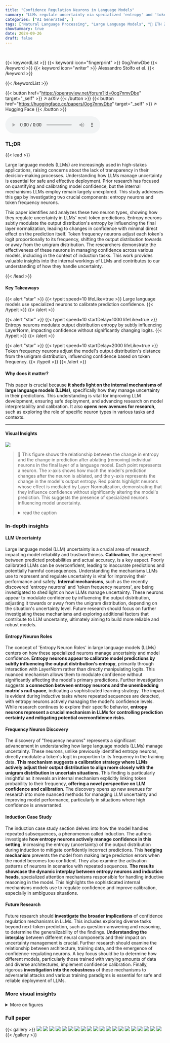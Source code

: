 ```yaml
---
title: "Confidence Regulation Neurons in Language Models"
summary: "LLMs regulate uncertainty via specialized 'entropy' and 'token frequency' neurons, impacting prediction confidence without directly altering logits."
categories: ["AI Generated", ]
tags: ["Natural Language Processing", "Large Language Models", "🏢 ETH Zurich",]
showSummary: true
date: 2024-09-26
draft: false
---
```


<br>

{{< keywordList >}}
{{< keyword icon="fingerprint" >}} 0og7nmvDbe {{< /keyword >}}
{{< keyword icon="writer" >}} Alessandro Stolfo et el. {{< /keyword >}}
 
{{< /keywordList >}}

{{< button href="https://openreview.net/forum?id=0og7nmvDbe" target="_self" >}}
↗ arXiv
{{< /button >}}
{{< button href="https://huggingface.co/papers/0og7nmvDbe" target="_self" >}}
↗ Hugging Face
{{< /button >}}



<audio controls>
    <source src="https://ai-paper-reviewer.com/0og7nmvDbe/podcast.wav" type="audio/wav">
    Your browser does not support the audio element.
</audio>


### TL;DR


{{< lead >}}

Large language models (LLMs) are increasingly used in high-stakes applications, raising concerns about the lack of transparency in their decision-making processes.  Understanding how LLMs manage uncertainty is essential for safe and effective deployment.  Prior research has focused on quantifying and calibrating model confidence, but the internal mechanisms LLMs employ remain largely unexplored. This study addresses this gap by investigating two crucial components: entropy neurons and token frequency neurons. 

This paper identifies and analyzes these two neuron types, showing how they regulate uncertainty in LLMs' next-token predictions. Entropy neurons subtly modulate the output distribution's entropy by influencing the final layer normalization, leading to changes in confidence with minimal direct effect on the prediction itself.  Token frequency neurons adjust each token's logit proportionally to its frequency, shifting the output distribution towards or away from the unigram distribution. The researchers demonstrate the effectiveness of these neurons in managing confidence across various models, including in the context of induction tasks.  This work provides valuable insights into the internal workings of LLMs and contributes to our understanding of how they handle uncertainty.

{{< /lead >}}


#### Key Takeaways

{{< alert "star" >}}
{{< typeit speed=10 lifeLike=true >}} Large language models use specialized neurons to calibrate prediction confidence. {{< /typeit >}}
{{< /alert >}}

{{< alert "star" >}}
{{< typeit speed=10 startDelay=1000 lifeLike=true >}} Entropy neurons modulate output distribution entropy by subtly influencing LayerNorm, impacting confidence without significantly changing logits. {{< /typeit >}}
{{< /alert >}}

{{< alert "star" >}}
{{< typeit speed=10 startDelay=2000 lifeLike=true >}} Token frequency neurons adjust the model's output distribution's distance from the unigram distribution, influencing confidence based on token frequency. {{< /typeit >}}
{{< /alert >}}

#### Why does it matter?
This paper is crucial because **it sheds light on the internal mechanisms of large language models (LLMs)**, specifically how they manage uncertainty in their predictions. This understanding is vital for improving LLM development, ensuring safe deployment, and advancing research on model interpretability and calibration.  It also **opens new avenues for research**, such as exploring the role of specific neuron types in various tasks and contexts.

------
#### Visual Insights



![](https://ai-paper-reviewer.com/0og7nmvDbe/figures_1_1.jpg)

> 🔼 This figure shows the relationship between the change in entropy and the change in prediction after ablating (removing) individual neurons in the final layer of a language model.  Each point represents a neuron. The x-axis shows how much the model's prediction changes after the neuron is ablated, and the y-axis represents the change in the model's output entropy.  Red points highlight neurons whose effect is mediated by Layer Normalization, demonstrating that they influence confidence without significantly altering the model's prediction. This suggests the presence of specialized neurons influencing model uncertainty.
> <details>
> <summary>read the caption</summary>
> Figure 1: Entropy and Prediction. We mean ablate final-layer neurons across 4000 tokens and measure the variation in the entropy of the model's output Pmodel against average change of model's prediction (argmax Pmodel(x)). We identify a set of neurons whose effect depends on LayerNorm (red points; metric described in §3.2), and which affect the model's confidence (quantified as entropy of Pmodel) with minimal impact on the prediction.
> </details>







### In-depth insights


#### LLM Uncertainty
Large language model (LLM) uncertainty is a crucial area of research, impacting model reliability and trustworthiness.  **Calibration**, the agreement between predicted probabilities and actual accuracy, is a key aspect.  Poorly calibrated LLMs can be overconfident, leading to inaccurate predictions and potentially harmful consequences.  Understanding the mechanisms LLMs use to represent and regulate uncertainty is vital for improving their performance and safety.  **Internal mechanisms**, such as the recently discovered 'entropy neurons' and 'token frequency neurons', are being investigated to shed light on how LLMs manage uncertainty.  These neurons appear to modulate confidence by influencing the output distribution, adjusting it towards or away from the unigram distribution, depending on the situation's uncertainty level.  Future research should focus on further investigating these mechanisms and exploring additional factors that contribute to LLM uncertainty, ultimately aiming to build more reliable and robust models.

#### Entropy Neuron Roles
The concept of 'Entropy Neuron Roles' in large language models (LLMs) centers on how these specialized neurons manage uncertainty and model confidence.  **Entropy neurons appear to calibrate model predictions by subtly influencing the output distribution's entropy**, primarily through interaction with LayerNorm rather than directly manipulating logits. This nuanced mechanism allows them to modulate confidence without significantly affecting the model's primary predictions.  Further investigation suggests **a connection between entropy neurons and the unembedding matrix's null space**, indicating a sophisticated learning strategy. The impact is evident during inductive tasks where repeated sequences are detected, with entropy neurons actively managing the model's confidence levels. While research continues to explore their specific behavior,  **entropy neurons represent a crucial mechanism in LLMs for controlling prediction certainty and mitigating potential overconfidence risks.**

#### Frequency Neuron Discovery
The discovery of "frequency neurons" represents a significant advancement in understanding how large language models (LLMs) manage uncertainty.  These neurons, unlike previously identified entropy neurons, directly modulate a token's logit in proportion to its frequency in the training data.  **This mechanism suggests a calibration strategy where LLMs actively adjust their output distribution to align more closely with the unigram distribution in uncertain situations**. This finding is particularly insightful as it reveals an internal mechanism explicitly linking token probability to their frequency, **offering a novel perspective on LLM confidence and calibration**. The discovery opens up new avenues for research into more nuanced methods for managing LLM uncertainty and improving model performance, particularly in situations where high confidence is unwarranted.

#### Induction Case Study
The induction case study section delves into how the model handles repeated subsequences, a phenomenon called induction.  The authors investigate **how entropy neurons actively manage confidence in this setting**, increasing the entropy (uncertainty) of the output distribution during induction to mitigate confidently incorrect predictions. This **hedging mechanism** prevents the model from making large prediction errors when the model becomes too confident.  They also examine the activation patterns of neurons in scenarios with repeated sequences. **The results showcase the dynamic interplay between entropy neurons and induction heads**, specialized attention mechanisms responsible for handling inductive reasoning in the model.  This highlights the sophisticated internal mechanisms models use to regulate confidence and improve calibration, especially in ambiguous situations.

#### Future Research
Future research should **investigate the broader implications** of confidence regulation mechanisms in LLMs.  This includes exploring diverse tasks beyond next-token prediction, such as question-answering and reasoning, to determine the generalizability of the findings.  **Understanding the interplay** between different neural components and their impact on uncertainty management is crucial. Further research should examine the relationship between architecture, training data, and the emergence of confidence-regulating neurons.   A key focus should be to determine how different models, particularly those trained with varying amounts of data and diverse architectures, implement confidence calibration. Finally, rigorous **investigation into the robustness** of these mechanisms to adversarial attacks and various training paradigms is essential for safe and reliable deployment of LLMs.


### More visual insights

<details>
<summary>More on figures
</summary>


![](https://ai-paper-reviewer.com/0og7nmvDbe/figures_3_1.jpg)

> 🔼 This figure analyzes entropy neurons, a type of neuron with high weight norm and low composition with the unembedding matrix.  Panel (a) shows the relationship between weight norm and logit variance, identifying entropy neurons. Panel (b) presents a causal graph illustrating the total and direct effects of a neuron on the model output, mediated by LayerNorm.  Panel (c) compares these effects for entropy neurons versus randomly selected neurons. Panel (d) shows the projection of neuron output weights onto the singular vectors of the unembedding matrix, indicating a high projection onto the null space for entropy neurons. Panel (e) demonstrates the significant LayerNorm-mediated effects of these neurons and their high projection onto the null space. Finally, panel (f) shows the same relationship in the LLaMA2 7B model.
> <details>
> <summary>read the caption</summary>
> Figure 2: Identifying and Analyzing Entropy Neurons. (a) Neurons in GPT-2 Small displayed by their weight norm and variance in logit attribution. Entropy neurons (red) have high norm and low logit variance. (b) Causal graph showing the total effect and direct effect (bypassing LayerNorm) of a neuron on the model's output. (c) Comparison of total and direct effects on model loss for entropy neurons and randomly selected neurons. (d) Singular values and cosine similarity between neuron output weights and singular vectors of Wu. (e) Entropy neurons (red) show significant LayerNorm-mediated effects and high projection onto the null space (p). (f) LN-mediated effect in LLaMA2 7B. p is computed with k = 40 ≈ 0.01 * dmodel. Color represents absolute change in entropy upon ablation (ΔΗ).
> </details>



![](https://ai-paper-reviewer.com/0og7nmvDbe/figures_5_1.jpg)

> 🔼 This figure analyzes token frequency neurons in the Pythia 410M language model. Panel (a) shows a negative correlation between the KL divergence from the token frequency distribution (DKL) and entropy, indicating that as model uncertainty increases (higher entropy), the model's output distribution becomes closer to the token frequency distribution. Panel (b) is a scatter plot showing the relationship between a neuron's effect on DKL and the mediation effect via the token frequency direction.  Token frequency neurons, highlighted in green, show a substantial mediation effect. Finally, panel (c) uses box plots to show that the total effect of token frequency neurons (on model loss) is significantly different from their direct effect, suggesting that these neurons impact confidence primarily through modulation of the token frequency distribution.
> <details>
> <summary>read the caption</summary>
> Figure 3: Token Frequency Neurons in Pythia 410M. (a) DKL(Pfreq||Pmodel) and Entropy are correlated negatively. (b) Scatter plot of neurons highlighting token frequency neurons (in green), with high effect on DKL(Pfreq||Pmodel), significantly mediated by the token frequency direction. (c) Box plots showing substantial difference in total vs. direct effect in token frequency neurons.
> </details>



![](https://ai-paper-reviewer.com/0og7nmvDbe/figures_6_1.jpg)

> 🔼 This figure shows three subplots illustrating the activity of specific neurons in language models. Subplot (a) demonstrates the impact of ablating entropy neuron 11.2378 in GPT-2 Small on model loss, color-coded by the reciprocal rank of the correct prediction. Subplot (b) shows the activation pattern of the same neuron on a specific example from the C4 corpus, highlighting its role in mitigating a loss spike. Finally, subplot (c) displays the effect of ablating token frequency neuron 23.417 in Pythia 410M on entropy and KL divergence for correctly predicted tokens, indicating its influence on model confidence and alignment with the token frequency distribution.
> <details>
> <summary>read the caption</summary>
> Figure 4: Examples of Neuron Activity in Language Models. (a) Change in loss after ablation of entropy neuron 11.2378 in GPT-2 Small. Color indicates reciprocal rank (RR) of the correct token prediction. (b) Activation of neuron 11.2378 on an example from the C4 Corpus. The neuron mitigates a loss spike at the token “Mes,” after which the model predicts “otherapy.” (c) Change in entropy and KL divergence on correct tokens (RR = 1) post ablation of neuron 23.417 in Pythia 410M. The neuron increases entropy and aligns the model’s output with the token frequency distribution.
> </details>



![](https://ai-paper-reviewer.com/0og7nmvDbe/figures_7_1.jpg)

> 🔼 This figure shows the results of experiments on induction, which is the repetition of subsequences in the input.  Panel (a) displays activations, entropy, and loss across duplicated 200-token input sequences. Panel (b) demonstrates the impact of selectively turning off ('ablating') specific entropy neurons; particularly, neuron 11.2378 shows a significant reduction in entropy (up to 70%). Finally, panel (c) illustrates the effect of removing ('ablating') induction heads on the activation of neuron 11.2378, revealing a substantial decrease in its activation.
> <details>
> <summary>read the caption</summary>
> Figure 5: Entropy Neurons on Induction. (a) Activations, entropy, and loss across duplicated 200-token input sequences. (b) The effect of clip mean-ablation of specific entropy neurons. Neuron 11.2378 shows the most significant impact, with up to a 70% reduction in entropy. (c) BOS ablation of induction heads: Upon the ablation of three induction heads in GPT-2 Small, the activation of entropy neuron 11.2378 decreases substantially.
> </details>



![](https://ai-paper-reviewer.com/0og7nmvDbe/figures_18_1.jpg)

> 🔼 This figure shows the singular values of the unembedding matrix (Wu) for two versions of the Pythia 160M model. One model was trained with dropout, and the other was trained without dropout. The singular values represent the importance of different dimensions in the vocabulary space.  The sharp drop in singular values for both models indicates the presence of an effective null space in the unembedding matrix. The model trained with dropout has smaller singular values, especially in the lower dimensions, which is consistent with the hypothesis that dropout encourages the creation of a null space. This null space is where entropy neurons operate, and the low singular values suggest that the model is deliberately restricting the capacity of its representation by making certain dimensions of the residual stream have minimal effect on the final logits.
> <details>
> <summary>read the caption</summary>
> Figure 6: Effect of Dropout on Wu. Comparison of singular values for the unembedding matrix between two versions of Pythia 160M—one trained with dropout (red) and one without dropout (blue).
> </details>



![](https://ai-paper-reviewer.com/0og7nmvDbe/figures_19_1.jpg)

> 🔼 This figure shows the relationship between the fraction of a neuron's norm that lies in the null space of the unembedding matrix (p) and the LayerNorm-mediated effect on the model's output for neurons in the last layer of several different language models.  The color of each point represents the magnitude of the change in entropy after ablating the neuron.  The figure also shows a case study where ablating an entropy neuron in LLaMA2 7B decreases the entropy of the output distribution and increases the loss on incorrect predictions. This demonstrates that entropy neurons modulate confidence by impacting the LayerNorm, a mechanism that may be overlooked by other methods of analysis that focus solely on the logits.
> <details>
> <summary>read the caption</summary>
> Figure 7: Entropy Neurons Across Different Models. Relationship between the fraction p of neuron norm in the Wu null space and the LayerNorm-mediated effect on model output for neurons in the last layer of various models. (a) Change in loss after ablation of entropy neuron 31.3228 in LLaMA2 7B. Ablation decreases entropy and increases loss on incorrect predictions.
> </details>



![](https://ai-paper-reviewer.com/0og7nmvDbe/figures_20_1.jpg)

> 🔼 This figure shows the relationship between the effect of token frequency neurons and the change in KL divergence from the unigram distribution for GPT-2 Small and Pythia 1B.  Each point represents a neuron, colored according to its type: normal, entropy, or token frequency. The x-axis represents the fraction of the neuron's total effect that is not mediated by the token frequency direction. The y-axis represents the average absolute change in KL divergence from the unigram distribution after ablating the neuron.  It illustrates how token frequency neurons modulate the model's output distribution's proximity to the unigram distribution, particularly in relation to entropy neurons and normal neurons.
> <details>
> <summary>read the caption</summary>
> Figure 8: Token Frequency Neurons Across Different Models. Relationship between the token frequency-mediated effect and the average absolute change in the KL divergence from Pfreq for final-layer neurons in (a) GPT-2 Small and (b) Pythia 1B. Neurons are categorized as normal, entropy, or token frequency neurons.
> </details>



![](https://ai-paper-reviewer.com/0og7nmvDbe/figures_20_2.jpg)

> 🔼 This figure shows the results of experiments designed to investigate the role of entropy neurons in the phenomenon of induction (repeated subsequences in text). Panel (a) displays the activations, entropy, and loss in a model processing a repeated sequence.  Panel (b) demonstrates the effect of ablating (silencing) individual entropy neurons on the resulting entropy.  Neuron 11.2378 is highlighted as having a significant impact. Panel (c) explores the relationship between the activation of neuron 11.2378 and the activation of specific induction heads (parts of the model specialized for handling repeated sequences). Ablating induction heads reduces the activation of 11.2378, showing a connection between these components in the model's processing of induction.
> <details>
> <summary>read the caption</summary>
> Figure 5: Entropy Neurons on Induction. (a) Activations, entropy, and loss across duplicated 200-token input sequences. (b) The effect of clip mean-ablation of specific entropy neurons. Neuron 11.2378 shows the most significant impact, with up to a 70% reduction in entropy. (c) BOS ablation of induction heads: Upon the ablation of three induction heads in GPT-2 Small, the activation of entropy neuron 11.2378 decreases substantially.
> </details>



![](https://ai-paper-reviewer.com/0og7nmvDbe/figures_21_1.jpg)

> 🔼 This figure demonstrates the activity of token frequency neurons during induction tasks. Panel (a) shows the activations, entropy, and loss across duplicated input sequences. Panel (b) shows the effect of mean-ablating specific token frequency neurons, revealing their influence on entropy. Panel (c) provides a scatter plot illustrating the change in loss upon ablation of neuron 23.417, colored by reciprocal rank (RR). The results suggest that ablation tends to increase loss for tokens with initially low loss and decreases it for tokens with initially high loss.
> <details>
> <summary>read the caption</summary>
> Figure 10: Token Frequency Neurons on Induction. (a) Activations, entropy, and loss across duplicated 200-token input sequences. (b) The effect of clip mean-ablation of specific token frequency neurons. (c) Scatter plot of loss changes per token post-ablation of neuron 23.417, colored by reciprocal rank (RR). Ablation tends to increase loss for low initial loss tokens and decrease it for high initial loss tokens.
> </details>



![](https://ai-paper-reviewer.com/0og7nmvDbe/figures_22_1.jpg)

> 🔼 This figure shows the relationship between the change in entropy and the change in prediction accuracy when ablating individual neurons in the final layer of a large language model.  The x-axis represents the change in prediction accuracy after ablating a neuron, while the y-axis represents the absolute change in entropy.  The red points highlight neurons whose effect is dependent on Layer Normalization (LN).  The figure demonstrates that there is a set of neurons that significantly impact the model's confidence (entropy), while having minimal direct effect on the model's predictions. This suggests that these neurons are involved in regulating the model's uncertainty.
> <details>
> <summary>read the caption</summary>
> Figure 1: Entropy and Prediction. We mean ablate final-layer neurons across 4000 tokens and measure the variation in the entropy of the model's output Pmodel against average change of model's prediction (argmax Pmodel(x)). We identify a set of neurons whose effect depends on LayerNorm (red points; metric described in §3.2), and which affect the model's confidence (quantified as entropy of Pmodel) with minimal impact on the prediction.
> </details>



![](https://ai-paper-reviewer.com/0og7nmvDbe/figures_23_1.jpg)

> 🔼 This figure compares the change in activation of neurons in GPT-2 small and LLaMa2 7B models during synthetic and natural induction. It shows that entropy neurons exhibit the largest activation change in both cases.  Neurons with a high proportion of their norm projected onto the unembedding null space and a large change in activation are highlighted.
> <details>
> <summary>read the caption</summary>
> Figure 11: Neuron activation differences for synthetic and natural induction: (left) GPT2-Small final-layer neurons (right) LLaMa2 7B final-layer neurons. Among final-layer neurons, entropy neurons exhibit the largest activation change for both synthetic and natural induction settings. Entropy neurons with especially high fraction of neuron norm in the null space (p) and large change in activation are labelled.
> </details>



![](https://ai-paper-reviewer.com/0og7nmvDbe/figures_23_2.jpg)

> 🔼 This figure shows the analysis of entropy neurons in GPT-2 Small and LLaMA2 7B. Panel (a) displays neurons based on weight norm and logit variance, identifying entropy neurons. Panel (b) illustrates the causal mediation analysis showing the total and direct effects of a neuron on the model's output. Panel (c) compares the total and direct effects on model loss for entropy and randomly selected neurons. Panel (d) shows singular values and cosine similarity between neuron output weights and singular vectors of Wu (unembedding matrix). Panel (e) highlights entropy neurons' significant LayerNorm-mediated effects and projection onto the null space. Panel (f) shows the LayerNorm-mediated effect in LLaMA2 7B, relating to the fraction of the neuron's norm in the null space and the change in entropy upon ablation.
> <details>
> <summary>read the caption</summary>
> Figure 2: Identifying and Analyzing Entropy Neurons. (a) Neurons in GPT-2 Small displayed by their weight norm and variance in logit attribution. Entropy neurons (red) have high norm and low logit variance. (b) Causal graph showing the total effect and direct effect (bypassing LayerNorm) of a neuron on the model's output. (c) Comparison of total and direct effects on model loss for entropy neurons and randomly selected neurons. (d) Singular values and cosine similarity between neuron output weights and singular vectors of Wu. (e) Entropy neurons (red) show significant LayerNorm-mediated effects and high projection onto the null space (p). (f) LN-mediated effect in LLAMA2 7B. p is computed with k = 40 ≈ 0.01 * dmodel. Color represents absolute change in entropy upon ablation (ΔH).
> </details>



![](https://ai-paper-reviewer.com/0og7nmvDbe/figures_24_1.jpg)

> 🔼 This figure examines the relationship between the fraction of a neuron's weight norm projected into the null space of the unembedding matrix and the effect of LayerNorm on the model's output. It shows that entropy neurons, characterized by a high weight norm and minimal direct effect on logits, significantly affect the model's output distribution through LayerNorm. The ablation of an entropy neuron in LLaMA2 7B decreases entropy and increases losses on incorrect predictions, highlighting their role in confidence calibration.
> <details>
> <summary>read the caption</summary>
> Figure 7: Entropy Neurons Across Different Models. Relationship between the fraction p of neuron norm in the Wu null space and the LayerNorm-mediated effect on model output for neurons in the last layer of various models. (a) Change in loss after ablation of entropy neuron 31.3228 in LLaMA2 7B. Ablation decreases entropy and increases loss on incorrect predictions.
> </details>



</details>






### Full paper

{{< gallery >}}
<img src="https://ai-paper-reviewer.com/0og7nmvDbe/1.png" class="grid-w50 md:grid-w33 xl:grid-w25" />
<img src="https://ai-paper-reviewer.com/0og7nmvDbe/2.png" class="grid-w50 md:grid-w33 xl:grid-w25" />
<img src="https://ai-paper-reviewer.com/0og7nmvDbe/3.png" class="grid-w50 md:grid-w33 xl:grid-w25" />
<img src="https://ai-paper-reviewer.com/0og7nmvDbe/4.png" class="grid-w50 md:grid-w33 xl:grid-w25" />
<img src="https://ai-paper-reviewer.com/0og7nmvDbe/5.png" class="grid-w50 md:grid-w33 xl:grid-w25" />
<img src="https://ai-paper-reviewer.com/0og7nmvDbe/6.png" class="grid-w50 md:grid-w33 xl:grid-w25" />
<img src="https://ai-paper-reviewer.com/0og7nmvDbe/7.png" class="grid-w50 md:grid-w33 xl:grid-w25" />
<img src="https://ai-paper-reviewer.com/0og7nmvDbe/8.png" class="grid-w50 md:grid-w33 xl:grid-w25" />
<img src="https://ai-paper-reviewer.com/0og7nmvDbe/9.png" class="grid-w50 md:grid-w33 xl:grid-w25" />
<img src="https://ai-paper-reviewer.com/0og7nmvDbe/10.png" class="grid-w50 md:grid-w33 xl:grid-w25" />
<img src="https://ai-paper-reviewer.com/0og7nmvDbe/11.png" class="grid-w50 md:grid-w33 xl:grid-w25" />
<img src="https://ai-paper-reviewer.com/0og7nmvDbe/12.png" class="grid-w50 md:grid-w33 xl:grid-w25" />
<img src="https://ai-paper-reviewer.com/0og7nmvDbe/13.png" class="grid-w50 md:grid-w33 xl:grid-w25" />
<img src="https://ai-paper-reviewer.com/0og7nmvDbe/14.png" class="grid-w50 md:grid-w33 xl:grid-w25" />
<img src="https://ai-paper-reviewer.com/0og7nmvDbe/15.png" class="grid-w50 md:grid-w33 xl:grid-w25" />
<img src="https://ai-paper-reviewer.com/0og7nmvDbe/16.png" class="grid-w50 md:grid-w33 xl:grid-w25" />
<img src="https://ai-paper-reviewer.com/0og7nmvDbe/17.png" class="grid-w50 md:grid-w33 xl:grid-w25" />
<img src="https://ai-paper-reviewer.com/0og7nmvDbe/18.png" class="grid-w50 md:grid-w33 xl:grid-w25" />
<img src="https://ai-paper-reviewer.com/0og7nmvDbe/19.png" class="grid-w50 md:grid-w33 xl:grid-w25" />
<img src="https://ai-paper-reviewer.com/0og7nmvDbe/20.png" class="grid-w50 md:grid-w33 xl:grid-w25" />
{{< /gallery >}}